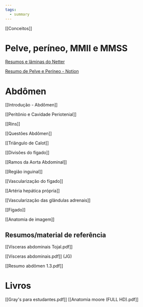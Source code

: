 ```yaml
---
tags:
  - summary
---
```

[[Conceitos]]
# Pelve, períneo, MMII e MMSS
[Resumos e lâminas do Netter](https://1drv.ms/f/s!AtT1UeiE5rswg-RvA7uUYOrcwsJBpQ?e=cqZ8SW) 

[Resumo de Pelve e Períneo - Notion](https://ryanalencar.notion.site/Pelve-e-Per-neo-a955aafd3a664313ae63142893be3027?pvs=4)
# Abdômen 
[[Introdução - Abdômen]]
 
[[Peritônio e Cavidade Periotenial]]

[[Rins]]

[[Questões Abdômen]]

[[Triângulo de Calot]]

[[Divisões do fígado]]

[[Ramos da Aorta Abdominal]]

[[Região inguinal]]

[[Vascularização do fígado]]

[[Artéria hepática própria]]

[[Vascularização das glândulas adrenais]]

[[Fígado]]

[[Anatomia de imagem]]

## Resumos/material de referência
[[Vísceras abdominais Tojal.pdf]]

[[Vísceras abdominais.pdf]] (JG)

[[Resumo abdômen 1.3.pdf]]
# Livros 
[[Gray's para estudantes.pdf]]
[[Anatomia moore (FULL HD).pdf]]

